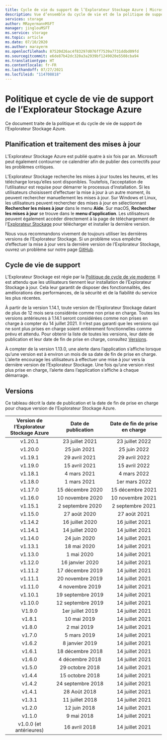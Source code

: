 ```yaml
---
title: Cycle de vie du support de l’Explorateur Stockage Azure | Microsoft Docs
description: Vue d’ensemble du cycle de vie et de la politique de support pour l’Explorateur Stockage Azure
services: storage
author: MRayermannMSFT
manager: jinglouMSFT
ms.service: storage
ms.topic: article
ms.date: 07/10/2020
ms.author: marayerm
ms.openlocfilehash: 87520d26ac4f83297d076ff7539a7731ddbd09fd
ms.sourcegitcommit: e6de87b42dc320a3a2939bf1249020e5508cba94
ms.translationtype: HT
ms.contentlocale: fr-FR
ms.lasthandoff: 07/27/2021
ms.locfileid: "114708818"
---
```

# <a name="azure-storage-explorer-support-lifecycle-and-policy"></a>Politique et cycle de vie de support de l’Explorateur Stockage Azure

Ce document traite de la politique et du cycle de vie de support de l’Explorateur Stockage Azure.

## <a name="update-schedule-and-process"></a>Planification et traitement des mises à jour

L’Explorateur Stockage Azure est publié quatre à six fois par an. Microsoft peut également contourner ce calendrier afin de publier des correctifs pour les problèmes critiques.

L’Explorateur Stockage recherche les mises à jour toutes les heures, et les télécharge lorsqu’elles sont disponibles. Toutefois, l’acceptation de l’utilisateur est requise pour démarrer le processus d’installation. Si les utilisateurs choisissent d’effectuer la mise à jour à un autre moment, ils peuvent rechercher manuellement les mises à jour. Sur Windows et Linux, les utilisateurs peuvent rechercher des mises à jour en sélectionnant **Rechercher les mises à jour** dans le menu **Aide**. Sur macOS, **Rechercher les mises à jour** se trouve dans le **menu d’application**. Les utilisateurs peuvent également accéder directement à la page de téléchargement de l'[Explorateur Stockage](https://azure.microsoft.com/features/storage-explorer/) pour télécharger et installer la dernière version.

Nous vous recommandons vivement de toujours utiliser les dernières versions de l’Explorateur Stockage. Si un problème vous empêche d’effectuer la mise à jour vers la dernière version de l’Explorateur Stockage, ouvrez un problème sur notre page [GitHub](https://github.com/microsoft/AzureStorageExplorer).

## <a name="support-lifecycle"></a>Cycle de vie de support

L’Explorateur Stockage est régie par la [Politique de cycle de vie moderne](https://support.microsoft.com/help/30881/modern-lifecycle-policy). Il est attendu que les utilisateurs tiennent leur installation de l’Explorateur Stockage à jour. Cela leur garantit de disposer des fonctionnalités, des améliorations des performances, de la sécurité et de la fiabilité du service les plus récentes.

À partir de la version 1.14.1, toute version de l’Explorateur Stockage datant de plus de 12 mois sera considérée comme non prise en charge. Toutes les versions antérieures à 1.14.1 seront considérées comme non prises en charge à compter du 14 juillet 2021. Il n’est pas garanti que les versions qui ne sont plus prises en charge soient entièrement fonctionnelles comme prévu et attendu. Pour obtenir la liste de toutes les versions, leur date de publication et leur date de fin de prise en charge, consultez [Versions](#releases).

À compter de la version 1.13.0, une alerte dans l’application s’affiche lorsque qu’une version est à environ un mois de sa date de fin de prise en charge. L’alerte encourage les utilisateurs à effectuer une mise à jour vers la dernière version de l’Explorateur Stockage. Une fois qu’une version n’est plus prise en charge, l’alerte dans l’application s’affiche à chaque démarrage.

## <a name="releases"></a>Versions

Ce tableau décrit la date de publication et la date de fin de prise en charge pour chaque version de l’Explorateur Stockage Azure.

| Version de l’Explorateur Stockage Azure  | Date de publication       | Date de fin de prise en charge |
|:-------------------------:|:------------------:|:-------------------:|
| v1.20.1                   | 23 juillet 2021      | 23 juillet 2022       |
| v1.20.0                   | 25 juin 2021      | 25 juin 2022       |
| v1.19.1                   | 29 avril 2021     | 29 avril 2022      |
| v1.19.0                   | 15 avril 2021     | 15 avril 2022      |
| v1.18.1                   | 4 mars 2021      | 4 mars 2022       |
| v1.18.0                   | 1 mars 2021      | 1er mars 2022       |
| v1.17.0                   | 15 décembre 2020  | 15 décembre 2021   |
| v1.16.0                   | 10 novembre 2020  | 10 novembre 2021   |
| v1.15.1                   | 2 septembre 2020  | 2 septembre 2021   |
| v1.15.0                   | 27 août 2020    | 27 août 2021     |
| v1.14.2                   | 16 juillet 2020      | 16 juillet 2021       |
| v1.14.1                   | 14 juillet 2020      | 14 juillet 2021       |
| v1.14.0                   | 24 juin 2020      | 14 juillet 2021       |
| v1.13.1                   | 18 mai 2020       | 14 juillet 2021       |
| v1.13.0                   | 1 mai 2020        | 14 juillet 2021       |
| v1.12.0                   | 16 janvier 2020   | 14 juillet 2021       |
| v1.11.2                   | 17 décembre 2019  | 14 juillet 2021       |
| v1.11.1                   | 20 novembre 2019  | 14 juillet 2021       |
| v1.11.0                   | 4 novembre 2019   | 14 juillet 2021       |
| v1.10.1                   | 19 septembre 2019 | 14 juillet 2021       |
| v1.10.0                   | 12 septembre 2019 | 14 juillet 2021       |
| V1.9.0                    | 1er juillet 2019       | 14 juillet 2021       |
| v1.8.1                    | 10 mai 2019       | 14 juillet 2021       |
| v1.8.0                    | 2 mai 2019        | 14 juillet 2021       |
| v1.7.0                    | 5 mars 2019      | 14 juillet 2021       |
| v1.6.2                    | 8 janvier 2019    | 14 juillet 2021       |
| v1.6.1                    | 18 décembre 2018  | 14 juillet 2021       |
| v1.6.0                    | 4 décembre 2018   | 14 juillet 2021       |
| v1.5.0                    | 29 octobre 2018   | 14 juillet 2021       |
| v1.4.4                    | 15 octobre 2018   | 14 juillet 2021       |
| v1.4.2                    | 24 septembre 2018 | 14 juillet 2021       |
| v1.4.1                    | 28 Août 2018    | 14 juillet 2021       |
| v1.3.1                    | 11 juillet 2018      | 14 juillet 2021       |
| v1.2.0                    | 12 juin 2018      | 14 juillet 2021       |
| v1.1.0                    | 9 mai 2018        | 14 juillet 2021       |
| v1.0.0 (et antérieures)        | 16 avril 2018     | 14 juillet 2021       |
